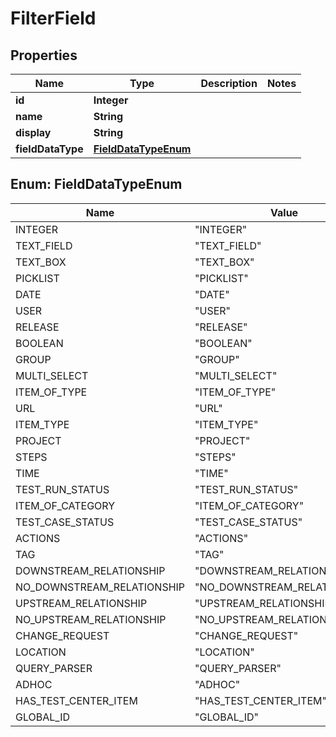 
# FilterField

## Properties
Name | Type | Description | Notes
------------ | ------------- | ------------- | -------------
**id** | **Integer** |  | 
**name** | **String** |  | 
**display** | **String** |  | 
**fieldDataType** | [**FieldDataTypeEnum**](#FieldDataTypeEnum) |  | 


<a name="FieldDataTypeEnum"></a>
## Enum: FieldDataTypeEnum
Name | Value
---- | -----
INTEGER | &quot;INTEGER&quot;
TEXT_FIELD | &quot;TEXT_FIELD&quot;
TEXT_BOX | &quot;TEXT_BOX&quot;
PICKLIST | &quot;PICKLIST&quot;
DATE | &quot;DATE&quot;
USER | &quot;USER&quot;
RELEASE | &quot;RELEASE&quot;
BOOLEAN | &quot;BOOLEAN&quot;
GROUP | &quot;GROUP&quot;
MULTI_SELECT | &quot;MULTI_SELECT&quot;
ITEM_OF_TYPE | &quot;ITEM_OF_TYPE&quot;
URL | &quot;URL&quot;
ITEM_TYPE | &quot;ITEM_TYPE&quot;
PROJECT | &quot;PROJECT&quot;
STEPS | &quot;STEPS&quot;
TIME | &quot;TIME&quot;
TEST_RUN_STATUS | &quot;TEST_RUN_STATUS&quot;
ITEM_OF_CATEGORY | &quot;ITEM_OF_CATEGORY&quot;
TEST_CASE_STATUS | &quot;TEST_CASE_STATUS&quot;
ACTIONS | &quot;ACTIONS&quot;
TAG | &quot;TAG&quot;
DOWNSTREAM_RELATIONSHIP | &quot;DOWNSTREAM_RELATIONSHIP&quot;
NO_DOWNSTREAM_RELATIONSHIP | &quot;NO_DOWNSTREAM_RELATIONSHIP&quot;
UPSTREAM_RELATIONSHIP | &quot;UPSTREAM_RELATIONSHIP&quot;
NO_UPSTREAM_RELATIONSHIP | &quot;NO_UPSTREAM_RELATIONSHIP&quot;
CHANGE_REQUEST | &quot;CHANGE_REQUEST&quot;
LOCATION | &quot;LOCATION&quot;
QUERY_PARSER | &quot;QUERY_PARSER&quot;
ADHOC | &quot;ADHOC&quot;
HAS_TEST_CENTER_ITEM | &quot;HAS_TEST_CENTER_ITEM&quot;
GLOBAL_ID | &quot;GLOBAL_ID&quot;



